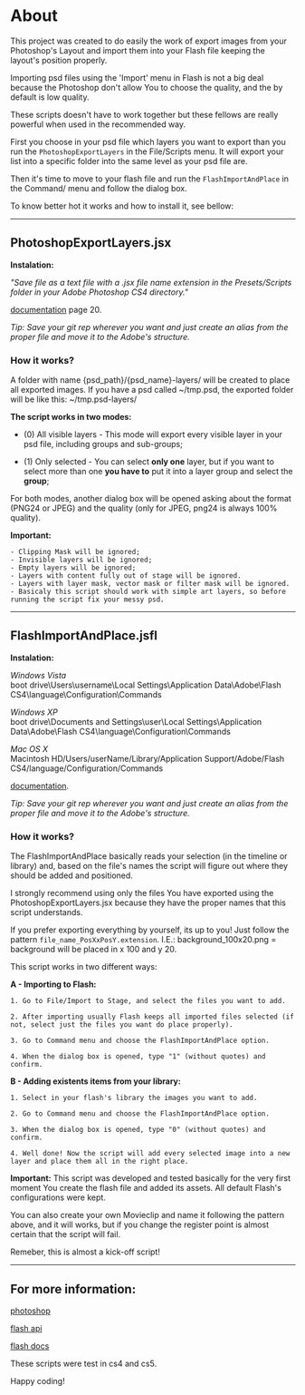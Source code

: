 # About

This project was created to do easily the work of export images from your Photoshop's Layout and import them into your Flash file keeping the layout's position properly.

Importing psd files using the 'Import' menu in Flash is not a big deal because the Photoshop don't allow You to choose the quality, and the by default is low quality.

These scripts doesn't have to work together but these fellows are really powerful when used in the recommended way.

First you choose in your psd file which layers you want to export than you run the <code>PhotoshopExportLayers</code> in the File/Scripts menu. It will export your list into a specific folder into the same level as your psd file are.

Then it's time to move to your flash file and run the <code>FlashImportAndPlace</code> in the Command/ menu and follow the dialog box.

To know better hot it works and how to install it, see bellow:

* * *

## PhotoshopExportLayers.jsx
**Instalation:**

*"Save file as a text file with a .jsx file name extension in the Presets/Scripts folder in your Adobe
Photoshop CS4 directory."*

[documentation](https://docs.google.com/viewer?url=http://www.adobe.com/content/dam/Adobe/en/devnet/photoshop/pdfs/photoshop_cs4_scripting_guide.pdf) page 20.

*Tip: Save your git rep wherever you want and just create an alias from the proper file and move it to the Adobe's structure.*

### How it works?

A folder with name {psd_path}/{psd_name}-layers/ will be created to place all exported images.
If you have a psd called ~/tmp.psd, the exported folder will be like this: ~/tmp.psd-layers/

**The script works in two modes:**

- (0) All visible layers - This mode will export every visible layer in your psd file, including groups and sub-groups;
	
- (1) Only selected - You can select **only one** layer, but if you want to select more than one **you have to** put it into a layer group and select the **group**;

For both modes, another dialog box will be opened asking about the format (PNG24 or JPEG) and the quality (only for JPEG, png24 is always 100% quality).

**Important:**

	- Clipping Mask will be ignored;
	- Invisible layers will be ignored;
	- Empty layers will be ignored;
	- Layers with content fully out of stage will be ignored. 
	- Layers with layer mask, vector mask or filter mask will be ignored.
	- Basicaly this script should work with simple art layers, so before running the script fix your messy psd.

* * *

## FlashImportAndPlace.jsfl
**Instalation:**

*Windows Vista*<br>boot drive\Users\username\Local Settings\Application Data\Adobe\Flash CS4\language\Configuration\Commands

*Windows XP*<br>boot drive\Documents and Settings\user\Local Settings\Application Data\Adobe\Flash CS4\language\Configuration\Commands

*Mac OS X*<br>Macintosh HD/Users/userName/Library/Application Support/Adobe/Flash CS4/language/Configuration/Commands

[documentation](http://help.adobe.com/en_US/Flash/10.0_ExtendingFlash/WS5b3ccc516d4fbf351e63e3d118a9024f3f-7fe8.html#WS5b3ccc516d4fbf351e63e3d118a9024f3f-7fe3).

*Tip: Save your git rep wherever you want and just create an alias from the proper file and move it to the Adobe's structure.*

### How it works?

The FlashImportAndPlace basically reads your selection (in the timeline or library) and, based on the file's names the script will figure out where they should be added and positioned.

I strongly recommend using only the files You have exported using the PhotoshopExportLayers.jsx because they have the proper names that this script understands.

If you prefer exporting everything by yourself, its up to you!
Just follow the pattern <code>file_name_PosXxPosY.extension</code>.
I.E.: background_100x20.png = background will be placed in x 100 and y 20.

This script works in two different ways:

**A - Importing to Flash:**

	1. Go to File/Import to Stage, and select the files you want to add.

	2. After importing usually Flash keeps all imported files selected (if not, select just the files you want do place properly).

	3. Go to Command menu and choose the FlashImportAndPlace option.

	4. When the dialog box is opened, type "1" (without quotes) and confirm.

**B - Adding existents items from your library:**

	1. Select in your flash's library the images you want to add. 

	2. Go to Command menu and choose the FlashImportAndPlace option.

	3. When the dialog box is opened, type "0" (without quotes) and confirm.

	4. Well done! Now the script will add every selected image into a new layer and place them all in the right place.

**Important:** This script was developed and tested basically for the very first moment You create the flash file and added its assets. All default Flash's configurations were kept.

You can also create your own Movieclip and name it following the pattern above, and it will works, but if you change the register point is almost certain that the script will fail.

Remeber, this is almost a kick-off script!

* * *

## For more information:

[photoshop](http://www.adobe.com/devnet/photoshop/scripting.html)

[flash api](https://docs.google.com/a/ialmeida.com/viewer?url=http://help.adobe.com/en_US/Flash/10.0_ExtendingFlash/flash_cs4_extending.pdf)

[flash docs](http://help.adobe.com/en_US/Flash/10.0_ExtendingFlash/)

These scripts were test in cs4 and cs5.

Happy coding!